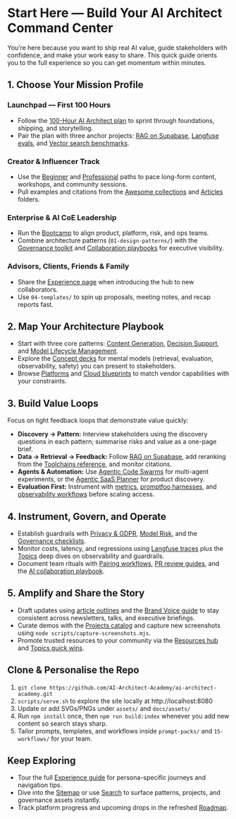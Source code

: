 # Start Here — Build Your AI Architect Command Center

You’re here because you want to ship real AI value, guide stakeholders with confidence, and make your work easy to share. This quick guide orients you to the full experience so you can get momentum within minutes.

## 1. Choose Your Mission Profile

### Launchpad — First 100 Hours
- Follow the [100-Hour AI Architect plan](02-learning-paths/100-hour-ai-architect.md) to sprint through foundations, shipping, and storytelling.
- Pair the plan with three anchor projects: [RAG on Supabase](05-projects/rag-on-supabase.md), [Langfuse evals](05-projects/evals-langfuse.md), and [Vector search benchmarks](05-projects/vector-search-pgvector.md).

### Creator & Influencer Track
- Use the [Beginner](02-learning-paths/beginner.md) and [Professional](02-learning-paths/professional.md) paths to pace long-form content, workshops, and community sessions.
- Pull examples and citations from the [Awesome collections](03-awesome/) and [Articles](09-articles/) folders.

### Enterprise & AI CoE Leadership
- Run the [Bootcamp](02-learning-paths/bootcamp.md) to align product, platform, risk, and ops teams.
- Combine architecture patterns (`01-design-patterns/`) with the [Governance toolkit](08-governance/) and [Collaboration playbooks](16-collaboration/) for executive visibility.

### Advisors, Clients, Friends & Family
- Share the [Experience page](docs/experience.html) when introducing the hub to new collaborators.
- Use `04-templates/` to spin up proposals, meeting notes, and recap reports fast.

## 2. Map Your Architecture Playbook
- Start with three core patterns: [Content Generation](01-design-patterns/content-generation.md), [Decision Support](01-design-patterns/decision-support.md), and [Model Lifecycle Management](01-design-patterns/model-lifecycle-management.md).
- Explore the [Concept decks](12-concepts/) for mental models (retrieval, evaluation, observability, safety) you can present to stakeholders.
- Browse [Platforms](docs/platforms.html) and [Cloud blueprints](docs/clouds.html) to match vendor capabilities with your constraints.

## 3. Build Value Loops
Focus on tight feedback loops that demonstrate value quickly:
- **Discovery → Pattern:** Interview stakeholders using the discovery questions in each pattern; summarise risks and value as a one-page brief.
- **Data → Retrieval → Feedback:** Follow [RAG on Supabase](05-projects/rag-on-supabase.md), add reranking from the [Toolchains reference](06-toolchains/stack-reference.md), and monitor citations.
- **Agents & Automation:** Use [Agentic Code Swarms](agentic-swarms/README.md) for multi-agent experiments, or the [Agentic SaaS Planner](05-projects/agentic-saas-planner.md) for product discovery.
- **Evaluation First:** Instrument with [metrics](07-evaluation/metrics.md), [promptfoo harnesses](05-projects/evals-langfuse.md), and [observability workflows](15-workflows/observability-playbook.md) before scaling access.

## 4. Instrument, Govern, and Operate
- Establish guardrails with [Privacy & GDPR](08-governance/privacy-gdpr.md), [Model Risk](08-governance/model-risk.md), and the [Governance checklists](08-governance/checklists.md).
- Monitor costs, latency, and regressions using [Langfuse traces](05-projects/evals-langfuse.md) plus the [Topics](docs/topics/index.html) deep dives on observability and guardrails.
- Document team rituals with [Pairing workflows](15-workflows/pairing.md), [PR review guides](15-workflows/pr-review.md), and the [AI collaboration playbook](16-collaboration/working-with-ai.md).

## 5. Amplify and Share the Story
- Draft updates using [article outlines](09-articles/) and the [Brand Voice guide](BRAND-VOICE.md) to stay consistent across newsletters, talks, and executive briefings.
- Curate demos with the [Projects catalog](docs/projects.html) and capture new screenshots using `node scripts/capture-screenshots.mjs`.
- Promote trusted resources to your community via the [Resources hub](docs/resources.html) and [Topics quick wins](docs/topics/index.html).

## Clone & Personalise the Repo
1. `git clone https://github.com/AI-Architect-Academy/ai-architect-academy.git`
2. `scripts/serve.sh` to explore the site locally at http://localhost:8080
3. Update or add SVGs/PNGs under `assets/` and `docs/assets/`
4. Run `npm install` once, then `npm run build:index` whenever you add new content so search stays sharp.
5. Tailor prompts, templates, and workflows inside `prompt-packs/` and `15-workflows/` for your team.

## Keep Exploring
- Tour the full [Experience guide](docs/experience.html) for persona-specific journeys and navigation tips.
- Dive into the [Sitemap](docs/sitemap.xml) or use [Search](docs/search.html) to surface patterns, projects, and governance assets instantly.
- Track platform progress and upcoming drops in the refreshed [Roadmap](00-roadmap/ROADMAP.md).

